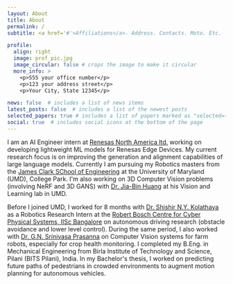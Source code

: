 ```yaml
---
layout: About
title: About
permalink: /
subtitle: <a href='#'>Affiliations</a>. Address. Contacts. Moto. Etc.

profile:
  align: right
  image: prof_pic.jpg
  image_circular: false # crops the image to make it circular
  more_info: >
    <p>555 your office number</p>
    <p>123 your address street</p>
    <p>Your City, State 12345</p>

news: false  # includes a list of news items
latest_posts: false  # includes a list of the newest posts
selected_papers: true # includes a list of papers marked as "selected={true}"
social: true  # includes social icons at the bottom of the page
---
```

<!-- This is some random text
Write your biography here. Tell the world about yourself. Link to your favorite [subreddit](http://reddit.com). You can put a picture in, too. The code is already in, just name your picture `prof_pic.jpg` and put it in the `img/` folder.

Put your address / P.O. box / other info right below your picture. You can also disable any of these elements by editing `profile` property of the YAML header of your `_pages/about.md`. Edit `_bibliography/papers.bib` and Jekyll will render your [publications page](/al-folio/publications/) automatically.

Link to your social media connections, too. This theme is set up to use [Font Awesome icons](http://fortawesome.github.io/Font-Awesome/) and [Academicons](https://jpswalsh.github.io/academicons/), like the ones below. Add your Facebook, Twitter, LinkedIn, Google Scholar, or just disable all of them. -->

I am an AI Engineer intern at [Renesas North America ltd.](https://www.renesas.com/us/en) working on developing lightweight ML models for Renesas Edge Devices. My current research focus is on improving the generation and alignment capabilities of large language models. Currently I am pursuing my Robotics masters from the [James Clark SChool of Engineering](https://eng.umd.edu/) at the University of Maryland (UMD), College Park. I'm also working on 3D Computer Vision problems (involving NeRF and 3D GANS) with [Dr. Jia-Bin Huang](https://jbhuang0604.github.io/#group) at his Vision and Learning lab in UMD.

<!-- Before I joined CMU, I worked in Samsung Research Institute, Bangalore, India where I was working in the Voice Intelligence Team on dialogue systems and chat-bots. Before that, I spent a wonderful semester working with Partha Talukdar at Machine and Language Learning (MALL) Lab in the Indian Institute of Science, Bangalore. I graduated with a B.Eng. in Computer Science from Birla Institute of Technology and Science, Pilani, India. In my Bachelor's thesis, I worked on incorporating external knowledge in distantly supervised neural relation extraction methods as part of iNELL (which is based on NELL). -->

Before I joined UMD, I worked for 8 months with [Dr. Shishir N.Y. Kolathaya](https://www.shishirny.com/) as a Robotics Research Intern at the [Robert Bosch Centre for Cyber Physical Systems, IISc Bangalore](https://cps.iisc.ac.in/) on autonomous driving research (obstacle avoidance and lower level control). During the same period, I also worked with [Dr. G.N. Srinivasa Prasanna](https://mahabalaganaka.iiitb.ac.in/people/prasanna.html) on Computer Vision systems for farm robots, especially for crop health monitoring. I completed my B.Eng. in Mechanical Engineering from Birla Institute of Technology and Science, Pilani (BITS Pilani), India. In my Bachelor's thesis, I worked on predicting future paths of pedestrians in crowded environments to augment motion planning for autonomous vehicles.